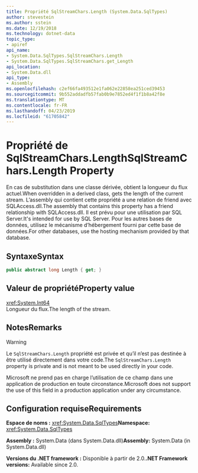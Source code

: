 ```yaml
---
title: Propriété SqlStreamChars.Length (System.Data.SqlTypes)
author: stevestein
ms.author: sstein
ms.date: 12/19/2018
ms.technology: dotnet-data
topic_type:
- apiref
api_name:
- System.Data.SqlTypes.SqlStreamChars.Length
- System.Data.SqlTypes.SqlStreamChars.get_Length
api_location:
- System.Data.dll
api_type:
- Assembly
ms.openlocfilehash: c2ef66fa493512e1fa062e22858ea251ced39453
ms.sourcegitcommit: 9b552addadfb57fab0b9e7852ed4f1f1b8a42f8e
ms.translationtype: MT
ms.contentlocale: fr-FR
ms.lasthandoff: 04/23/2019
ms.locfileid: "61705842"
---
```

# <a name="sqlstreamcharslength-property"></a><span data-ttu-id="75d03-102">Propriété de SqlStreamChars.Length</span><span class="sxs-lookup"><span data-stu-id="75d03-102">SqlStreamChars.Length Property</span></span>

<span data-ttu-id="75d03-103">En cas de substitution dans une classe dérivée, obtient la longueur du flux actuel.</span><span class="sxs-lookup"><span data-stu-id="75d03-103">When overridden in a derived class, gets the length of the current stream.</span></span> <span data-ttu-id="75d03-104">L’assembly qui contient cette propriété a une relation de friend avec SQLAccess.dll.</span><span class="sxs-lookup"><span data-stu-id="75d03-104">The assembly that contains this property has a friend relationship with SQLAccess.dll.</span></span> <span data-ttu-id="75d03-105">Il est prévu pour une utilisation par SQL Server.</span><span class="sxs-lookup"><span data-stu-id="75d03-105">It's intended for use by SQL Server.</span></span> <span data-ttu-id="75d03-106">Pour les autres bases de données, utilisez le mécanisme d’hébergement fourni par cette base de données.</span><span class="sxs-lookup"><span data-stu-id="75d03-106">For other databases, use the hosting mechanism provided by that database.</span></span>

## <a name="syntax"></a><span data-ttu-id="75d03-107">Syntaxe</span><span class="sxs-lookup"><span data-stu-id="75d03-107">Syntax</span></span>

```csharp
public abstract long Length { get; }
```

## <a name="property-value"></a><span data-ttu-id="75d03-108">Valeur de propriété</span><span class="sxs-lookup"><span data-stu-id="75d03-108">Property value</span></span>

<xref:System.Int64>\
<span data-ttu-id="75d03-109">Longueur du flux.</span><span class="sxs-lookup"><span data-stu-id="75d03-109">The length of the stream.</span></span>

## <a name="remarks"></a><span data-ttu-id="75d03-110">Notes</span><span class="sxs-lookup"><span data-stu-id="75d03-110">Remarks</span></span>

> [!WARNING]
> <span data-ttu-id="75d03-111">Le `SqlStreamChars.Length` propriété est privée et qu’il n’est pas destinée à être utilisé directement dans votre code.</span><span class="sxs-lookup"><span data-stu-id="75d03-111">The `SqlStreamChars.Length` property is private and is not meant to be used directly in your code.</span></span>
>
> <span data-ttu-id="75d03-112">Microsoft ne prend pas en charge l’utilisation de ce champ dans une application de production en toute circonstance.</span><span class="sxs-lookup"><span data-stu-id="75d03-112">Microsoft does not support the use of this field in a production application under any circumstance.</span></span>

## <a name="requirements"></a><span data-ttu-id="75d03-113">Configuration requise</span><span class="sxs-lookup"><span data-stu-id="75d03-113">Requirements</span></span>

<span data-ttu-id="75d03-114">**Espace de noms :** <xref:System.Data.SqlTypes></span><span class="sxs-lookup"><span data-stu-id="75d03-114">**Namespace:** <xref:System.Data.SqlTypes></span></span>

<span data-ttu-id="75d03-115">**Assembly :** System.Data (dans System.Data.dll)</span><span class="sxs-lookup"><span data-stu-id="75d03-115">**Assembly:** System.Data (in System.Data.dll)</span></span>

<span data-ttu-id="75d03-116">**Versions du .NET framework :** Disponible à partir de 2.0.</span><span class="sxs-lookup"><span data-stu-id="75d03-116">**.NET Framework versions:** Available since 2.0.</span></span>